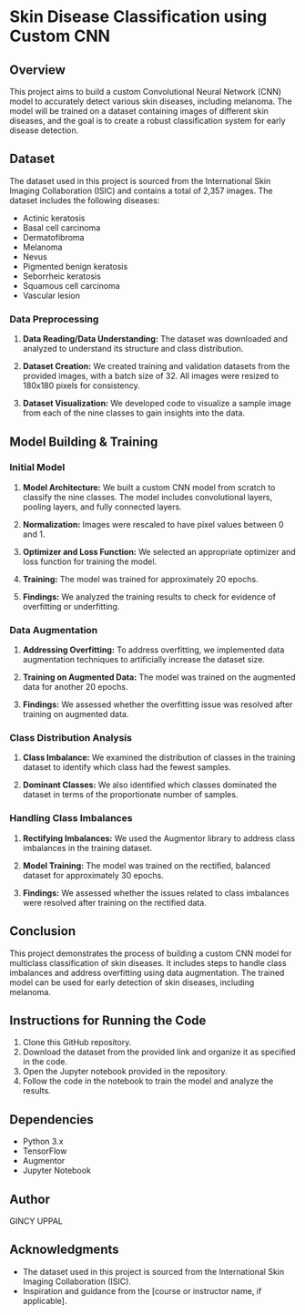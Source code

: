 # Skin Disease Classification using Custom CNN

## Overview

This project aims to build a custom Convolutional Neural Network (CNN) model to accurately detect various skin diseases, including melanoma. The model will be trained on a dataset containing images of different skin diseases, and the goal is to create a robust classification system for early disease detection.

## Dataset

The dataset used in this project is sourced from the International Skin Imaging Collaboration (ISIC) and contains a total of 2,357 images. The dataset includes the following diseases:
- Actinic keratosis
- Basal cell carcinoma
- Dermatofibroma
- Melanoma
- Nevus
- Pigmented benign keratosis
- Seborrheic keratosis
- Squamous cell carcinoma
- Vascular lesion

### Data Preprocessing

1. **Data Reading/Data Understanding:** The dataset was downloaded and analyzed to understand its structure and class distribution.

2. **Dataset Creation:** We created training and validation datasets from the provided images, with a batch size of 32. All images were resized to 180x180 pixels for consistency.

3. **Dataset Visualization:** We developed code to visualize a sample image from each of the nine classes to gain insights into the data.

## Model Building & Training

### Initial Model
1. **Model Architecture:** We built a custom CNN model from scratch to classify the nine classes. The model includes convolutional layers, pooling layers, and fully connected layers.

2. **Normalization:** Images were rescaled to have pixel values between 0 and 1.

3. **Optimizer and Loss Function:** We selected an appropriate optimizer and loss function for training the model.

4. **Training:** The model was trained for approximately 20 epochs.

5. **Findings:** We analyzed the training results to check for evidence of overfitting or underfitting.

### Data Augmentation
1. **Addressing Overfitting:** To address overfitting, we implemented data augmentation techniques to artificially increase the dataset size.

2. **Training on Augmented Data:** The model was trained on the augmented data for another 20 epochs.

3. **Findings:** We assessed whether the overfitting issue was resolved after training on augmented data.

### Class Distribution Analysis
1. **Class Imbalance:** We examined the distribution of classes in the training dataset to identify which class had the fewest samples.

2. **Dominant Classes:** We also identified which classes dominated the dataset in terms of the proportionate number of samples.

### Handling Class Imbalances
1. **Rectifying Imbalances:** We used the Augmentor library to address class imbalances in the training dataset.

2. **Model Training:** The model was trained on the rectified, balanced dataset for approximately 30 epochs.

3. **Findings:** We assessed whether the issues related to class imbalances were resolved after training on the rectified data.

## Conclusion

This project demonstrates the process of building a custom CNN model for multiclass classification of skin diseases. It includes steps to handle class imbalances and address overfitting using data augmentation. The trained model can be used for early detection of skin diseases, including melanoma.

## Instructions for Running the Code

1. Clone this GitHub repository.
2. Download the dataset from the provided link and organize it as specified in the code.
3. Open the Jupyter notebook provided in the repository.
4. Follow the code in the notebook to train the model and analyze the results.

## Dependencies

- Python 3.x
- TensorFlow
- Augmentor
- Jupyter Notebook

## Author

GINCY UPPAL

## Acknowledgments

- The dataset used in this project is sourced from the International Skin Imaging Collaboration (ISIC).
- Inspiration and guidance from the [course or instructor name, if applicable].
